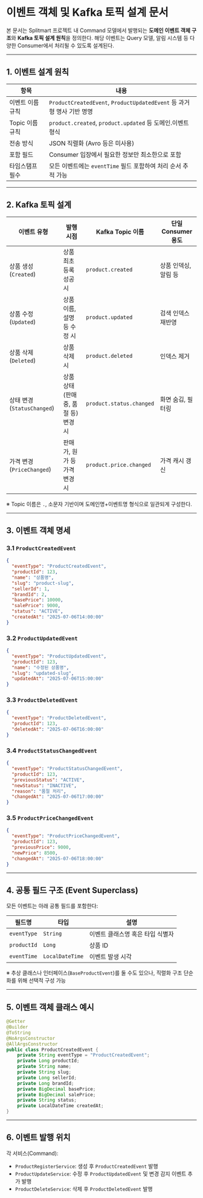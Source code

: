 
# 이벤트 객체 및 Kafka 토픽 설계 문서

본 문서는 Splitmart 프로젝트 내 Command 모델에서 발행되는 **도메인 이벤트 객체 구조**와 **Kafka 토픽 설계 원칙**을 정의한다.
해당 이벤트는 Query 모델, 알림 시스템 등 다양한 Consumer에서 처리될 수 있도록 설계된다.

---

## 1. 이벤트 설계 원칙

| 항목          | 내용                                                          |
| ----------- | ----------------------------------------------------------- |
| 이벤트 이름 규칙   | `ProductCreatedEvent`, `ProductUpdatedEvent` 등 과거형 명사 기반 명명 |
| Topic 이름 규칙 | `product.created`, `product.updated` 등 도메인.이벤트 형식           |
| 전송 방식       | JSON 직렬화 (Avro 등은 미사용)                                      |
| 포함 필드       | Consumer 입장에서 필요한 정보만 최소한으로 포함                              |
| 타임스탬프 필수    | 모든 이벤트에는 `eventTime` 필드 포함하여 처리 순서 추적 가능                    |

---

## 2. Kafka 토픽 설계

| 이벤트 유형                  | 발행 시점                 | Kafka Topic 이름           | 단일 Consumer 용도 |
| ----------------------- | --------------------- | ------------------------ | -------------- |
| 상품 생성 (`Created`)       | 상품 최초 등록 성공 시         | `product.created`        | 상품 인덱싱, 알림 등   |
| 상품 수정 (`Updated`)       | 상품 이름, 설명 등 수정 시      | `product.updated`        | 검색 인덱스 재반영     |
| 상품 삭제 (`Deleted`)       | 상품 삭제 시               | `product.deleted`        | 인덱스 제거         |
| 상태 변경 (`StatusChanged`) | 상품 상태(판매중, 품절 등) 변경 시 | `product.status.changed` | 화면 숨김, 필터링     |
| 가격 변경 (`PriceChanged`)  | 판매가, 원가 등 가격 변경 시     | `product.price.changed`  | 가격 캐시 갱신       |

※ Topic 이름은 `.`, 소문자 기반이며 도메인명+이벤트명 형식으로 일관되게 구성한다.

---

## 3. 이벤트 객체 명세

### 3.1 `ProductCreatedEvent`

```json
{
  "eventType": "ProductCreatedEvent",
  "productId": 123,
  "name": "상품명",
  "slug": "product-slug",
  "sellerId": 1,
  "brandId": 2,
  "basePrice": 10000,
  "salePrice": 9000,
  "status": "ACTIVE",
  "createdAt": "2025-07-06T14:00:00"
}
```

### 3.2 `ProductUpdatedEvent`

```json
{
  "eventType": "ProductUpdatedEvent",
  "productId": 123,
  "name": "수정된 상품명",
  "slug": "updated-slug",
  "updatedAt": "2025-07-06T15:00:00"
}
```

### 3.3 `ProductDeletedEvent`

```json
{
  "eventType": "ProductDeletedEvent",
  "productId": 123,
  "deletedAt": "2025-07-06T16:00:00"
}
```

### 3.4 `ProductStatusChangedEvent`

```json
{
  "eventType": "ProductStatusChangedEvent",
  "productId": 123,
  "previousStatus": "ACTIVE",
  "newStatus": "INACTIVE",
  "reason": "품절 처리",
  "changedAt": "2025-07-06T17:00:00"
}
```

### 3.5 `ProductPriceChangedEvent`

```json
{
  "eventType": "ProductPriceChangedEvent",
  "productId": 123,
  "previousPrice": 9000,
  "newPrice": 8500,
  "changedAt": "2025-07-06T18:00:00"
}
```

---

## 4. 공통 필드 구조 (Event Superclass)

모든 이벤트는 아래 공통 필드를 포함한다:

| 필드명         | 타입              | 설명                 |
| ----------- | --------------- | ------------------ |
| `eventType` | `String`        | 이벤트 클래스명 혹은 타입 식별자 |
| `productId` | `Long`          | 상품 ID              |
| `eventTime` | `LocalDateTime` | 이벤트 발생 시각          |

※ 추상 클래스나 인터페이스(`BaseProductEvent`)를 둘 수도 있으나, 직렬화 구조 단순화를 위해 선택적 구성 가능

---

## 5. 이벤트 객체 클래스 예시

```java
@Getter
@Builder
@ToString
@NoArgsConstructor
@AllArgsConstructor
public class ProductCreatedEvent {
    private String eventType = "ProductCreatedEvent";
    private Long productId;
    private String name;
    private String slug;
    private Long sellerId;
    private Long brandId;
    private BigDecimal basePrice;
    private BigDecimal salePrice;
    private String status;
    private LocalDateTime createdAt;
}
```

---

## 6. 이벤트 발행 위치

각 서비스(Command):

* `ProductRegisterService`: 생성 후 `ProductCreatedEvent` 발행
* `ProductUpdateService`: 수정 후 `ProductUpdatedEvent` 및 변경 감지 이벤트 추가 발행
* `ProductDeleteService`: 삭제 후 `ProductDeletedEvent` 발행
